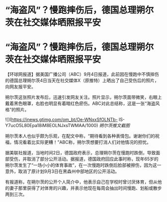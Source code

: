 # “海盗风”？慢跑摔伤后，德国总理朔尔茨在社交媒体晒照报平安

# “海盗风”？慢跑摔伤后，德国总理朔尔茨在社交媒体晒照报平安

【环球网报道】据美国广播公司（ABC）9月4日报道，此前因在慢跑中不慎摔伤的德国总理朔尔茨4日当天在社交媒体X（原推特）上晒出了自己受伤后的照片，向网友报平安。

朔尔茨这张照片发布后，迅速引发网友关注。照片显示，朔尔茨面带微笑，右眼上戴着黑色眼罩，右脸也明显有着暗红色瘀伤。ABC对此总结称，这是一张“海盗风格”的照片。

![](https://inews.gtimg.com/om_bt/Oe-WNxxSfOLNTb-
lS-Y7ucO5L80Epa18iM8EOLNJxsTWMAA/1000) _朔尔茨推文截图_

朔尔茨本人也似乎颇为乐观，在配文中称，“期待看到各种表情包。谢谢你们的祝福，情况看着比实际更糟！”ABC称，朔尔茨想要打消人们对他情况的担忧。

据美联社报道，当地时间2日，德国政府表示，总理朔尔茨在慢跑时跌倒，导致面部受伤，并取消了部分公开活动。据报道，德国政府回应此事时称，现年65岁的朔尔茨发生了“一场小小的体育事故”，在一次慢跑时跌倒后脸部被擦伤，因为这一意外，取消了原计划9月3日在黑森州中部地区的公开活动。

有报道称，在朔尔茨的公开个人简介中，他表示自己在学校时曾讨厌体育，但从他的妻子那里获得了对体育的兴趣，并表示他现在每周会抽出时间慢跑、划船或散步两到三次。

